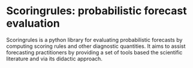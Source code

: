# Scoringrules: probabilistic forecast evaluation

Scoringrules is a python library for evaluating probabilistic forecasts by computing
scoring rules and other diagnostic quantities. It aims to assist forecasting practitioners by
providing a set of tools based the scientific literature and via its didactic approach.
